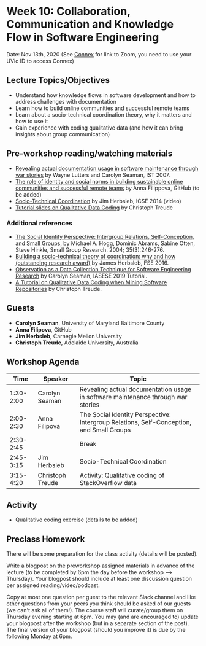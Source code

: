 # Week 10: Collaboration, Communication and Knowledge Flow in Software Engineering

Date: Nov 13th, 2020
(See [Connex]( https://connex.csc.uvic.ca/portal/site/emse2020) for link to Zoom, you need to use your UVic ID to access Connex)

## Lecture Topics/Objectives

- Understand how knowledge flows in software development and how to address challenges with documentation
- Learn how to build online communities and successful remote teams
- Learn about a socio-technical coordination theory, why it matters and how to use it
- Gain experience with coding qualitative data (and how it can bring insights about group communication)


## Pre-workshop reading/watching materials
- [Revealing actual documentation usage in software maintenance through war stories](https://userpages.umbc.edu/~cseaman/papers/ISTJ07.pdf) by Wayne Lutters and Carolyn Seaman, IST 2007.
- [The role of identity and social norms in building sustainable online communities and successful remote teams](https://collabtech2020.colaps.ut.ee/keynote/) by Anna Filippova, GitHub (to be added)
- [Socio-Technical Coordination](https://youtu.be/v0CSnYvd0C4?t=1769) by Jim Herbsleb, ICSE 2014 (video)
- [Tutorial slides on Qualitative Data Coding]() by Christoph Treude


### Additional references
- [The Social Identity Perspective: Intergroup Relations, Self-Conception, and Small Groups](https://www.researchgate.net/publication/44279493_The_Social_Identity_Perspective), by Michael A. Hogg, Dominic Abrams, Sabine Otten, Steve Hinkle, Small Group Research. 2004; 35(3):246-276.
- [Building a socio-technical theory of coordination: why and how (outstanding research award)](https://dl.acm.org/doi/pdf/10.1145/2950290.2994160?casa_token=WgwFs4AVPYcAAAAA:U8GMwVuZsq6KIsN9ExDs4VKkvGRUk2FHG7D_qFpQdnobhHDerYaxu42AcJZrr1CMCoiTUoY3zY_RIw) by James Herbsleb, FSE 2016.
- [Observation as a Data Collection Technique for Software Engineering Research](https://drive.google.com/file/d/1ZcPgU5q71A9_NkyRCUCRsUrppzctCiGY/view) by Carolyn Seaman, IASESE 2019 Tutorial. 
- [A Tutorial on Qualitative Data Coding when Mining Software Repositories](https://cs.adelaide.edu.au/~christoph/CBSoftTutorial.pdf) by Christoph Treude.

## Guests
- **Carolyn Seaman**, University of Maryland Baltimore County
- **Anna Filipova**, GitHub
- **Jim Herbsleb**, Carnegie Mellon University
- **Christoph Treude**, Adelaide University, Australia

## Workshop Agenda 

| Time | Speaker | Topic | 
| ------- | ------------------- | --------------------------------- | 
| 1:30-2:00 | Carolyn Seaman |  Revealing actual documentation usage in software maintenance through war stories | 
| 2:00-2:30 | Anna Filipova  |  The Social Identity Perspective: Intergroup Relations, Self-Conception, and Small Groups |
| 2:30-2:45 |  | Break |
| 2:45-3:15 | Jim Herbsleb |  Socio-Technical Coordination |
| 3:15-4:20 | Christoph Treude | Activity: Qualitative coding of StackOverflow data |


## Activity
- Qualitative coding exercise (details to be added)

## Preclass Homework

There will be some preparation for the class activity (details will be posted).

Write a blogpost on the preworkshop assigned materials in advance of the lecture 
(to be completed by 6pm the day before the workshop --> Thursday).
Your blogpost should include at least one discussion question per assigned reading/video/podcast.

Copy at most one question per guest to the relevant Slack channel and like other questions from your peers you think should be asked of our guests 
(we can't ask all of them!). 
The course staff will curate/group them on Thursday evening starting at 6pm. 
You may (and are encouraged to) update your blogpost after the workshop (but in a separate section of the post). 
The final version of your blogpost (should you improve it) is due by the following Monday at 6pm.
